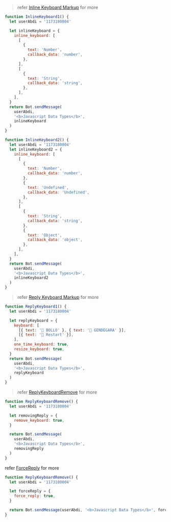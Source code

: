 > refer [Inline Keyboard Markup](https://core.telegram.org/bots/api#inlinekeyboardmarkup) for more

```js
function InlineKeyboard1() {
  let userAbdi = '1173180004'

  let inlineKeyboard = {
    inline_keyboard: [
      [
        {
          text: 'Number',
          callback_data: 'number',
        },
      ],
      [
        {
          text: 'String',
          callback_data: 'string',
        },
      ],
    ],
  }
  return Bot.sendMessage(
    userAbdi,
    '<b>Javascript Data Types</b>',
    inlineKeyboard
  )
}
```

```js
function InlineKeyboard2() {
  let userAbdi = '1173180004'
  let inlineKeyboard2 = {
    inline_keyboard: [
      [
        {
          text: 'Number',
          callback_data: 'number',
        },
        {
          text: 'Undefined',
          callback_data: 'Undefined',
        },
      ],
      [
        {
          text: 'String',
          callback_data: 'string',
        },
        {
          text: 'Object',
          callback_data: 'object',
        },
      ],
    ],
  }
  return Bot.sendMessage(
    userAbdi,
    '<b>Javascript Data Types</b>',
    inlineKeyboard2
  )
}
```

> refer [Reply Keyboard Markup](https://core.telegram.org/bots/api#replykeyboardmarkup) for more

```js
function ReplyKeyboard1() {
  let userAbdi = '1173180004'

  let replyKeyboard = {
    keyboard: [
      [{ text: '🧭 BOLLO' }, { text: '🧭 GENDEGARA' }],
      [{ text: '💫 Restart' }],
    ],
    one_time_keyboard: true,
    resize_keyboard: true,
  }
  return Bot.sendMessage(
    userAbdi,
    '<b>Javascript Data Types</b>',
    replyKeyboard
  )
}
```

> refer [ReplyKeyboardRemove](https://core.telegram.org/bots/api#replykeyboardremove) for more

```js
function ReplyKeyboardRemove() {
  let userAbdi = '1173180004'

  let removingReply = {
    remove_keyboard: true,
  }

  return Bot.sendMessage(
    userAbdi,
    '<b>Javascript Data Types</b>',
    removingReply
  )
}
```

refer [ForceReply](https://core.telegram.org/bots/api#forcereply) for more

```js
function ReplyKeyboardRemove() {
  let userAbdi = '1173180004'

  let forceReply = {
    force_reply: true,
  }

  return Bot.sendMessage(userAbdi, '<b>Javascript Data Types</b>', forceReply)
}
```
